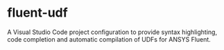 # fluent-udf
A Visual Studio Code project configuration to provide syntax highlighting, code completion and automatic compilation of UDFs for ANSYS Fluent.
